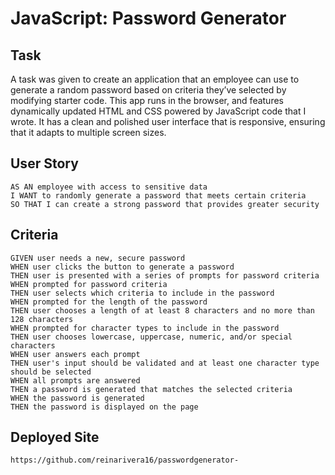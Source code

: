 # JavaScript: Password Generator

## Task

A task was given to create an application that an employee can use to generate a random password based on criteria they’ve selected by modifying starter code. This app runs in the browser, and features dynamically updated HTML and CSS powered by JavaScript code that I wrote. It has a clean and polished user interface that is responsive, ensuring that it adapts to multiple screen sizes.

## User Story

```
AS AN employee with access to sensitive data
I WANT to randomly generate a password that meets certain criteria
SO THAT I can create a strong password that provides greater security
```

## Criteria

```
GIVEN user needs a new, secure password
WHEN user clicks the button to generate a password
THEN user is presented with a series of prompts for password criteria
WHEN prompted for password criteria
THEN user selects which criteria to include in the password
WHEN prompted for the length of the password
THEN user chooses a length of at least 8 characters and no more than 128 characters
WHEN prompted for character types to include in the password
THEN user chooses lowercase, uppercase, numeric, and/or special characters
WHEN user answers each prompt
THEN user's input should be validated and at least one character type should be selected
WHEN all prompts are answered
THEN a password is generated that matches the selected criteria
WHEN the password is generated
THEN the password is displayed on the page
```
## Deployed Site

```
https://github.com/reinarivera16/passwordgenerator-
